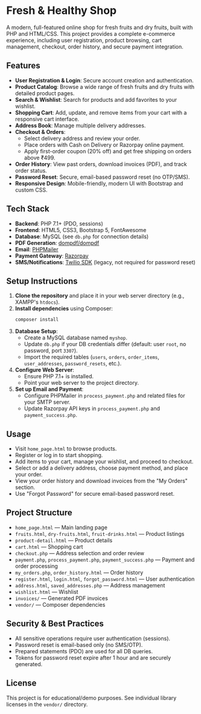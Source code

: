 # Fresh & Healthy Shop

A modern, full-featured online shop for fresh fruits and dry fruits, built with PHP and HTML/CSS. This project provides a complete e-commerce experience, including user registration, product browsing, cart management, checkout, order history, and secure payment integration.

## Features

- **User Registration & Login**: Secure account creation and authentication.
- **Product Catalog**: Browse a wide range of fresh fruits and dry fruits with detailed product pages.
- **Search & Wishlist**: Search for products and add favorites to your wishlist.
- **Shopping Cart**: Add, update, and remove items from your cart with a responsive cart interface.
- **Address Book**: Manage multiple delivery addresses.
- **Checkout & Orders**:
  - Select delivery address and review your order.
  - Place orders with Cash on Delivery or Razorpay online payment.
  - Apply first-order coupon (20% off) and get free shipping on orders above ₹499.
- **Order History**: View past orders, download invoices (PDF), and track order status.
- **Password Reset**: Secure, email-based password reset (no OTP/SMS).
- **Responsive Design**: Mobile-friendly, modern UI with Bootstrap and custom CSS.

## Tech Stack

- **Backend**: PHP 7.1+ (PDO, sessions)
- **Frontend**: HTML5, CSS3, Bootstrap 5, FontAwesome
- **Database**: MySQL (see `db.php` for connection details)
- **PDF Generation**: [dompdf/dompdf](https://github.com/dompdf/dompdf)
- **Email**: [PHPMailer](https://github.com/PHPMailer/PHPMailer)
- **Payment Gateway**: [Razorpay](https://github.com/razorpay/razorpay-php)
- **SMS/Notifications**: [Twilio SDK](https://github.com/twilio/twilio-php) (legacy, not required for password reset)

## Setup Instructions

1. **Clone the repository** and place it in your web server directory (e.g., XAMPP's `htdocs`).
2. **Install dependencies** using Composer:
   ```bash
   composer install
   ```
3. **Database Setup**:
   - Create a MySQL database named `myshop`.
   - Update `db.php` if your DB credentials differ (default: user `root`, no password, port `3307`).
   - Import the required tables (`users`, `orders`, `order_items`, `user_addresses`, `password_resets`, etc.).
4. **Configure Web Server**:
   - Ensure PHP 7.1+ is installed.
   - Point your web server to the project directory.
5. **Set up Email and Payment**:
   - Configure PHPMailer in `process_payment.php` and related files for your SMTP server.
   - Update Razorpay API keys in `process_payment.php` and `payment_success.php`.

## Usage

- Visit `home_page.html` to browse products.
- Register or log in to start shopping.
- Add items to your cart, manage your wishlist, and proceed to checkout.
- Select or add a delivery address, choose payment method, and place your order.
- View your order history and download invoices from the "My Orders" section.
- Use "Forgot Password" for secure email-based password reset.

## Project Structure

- `home_page.html` — Main landing page
- `fruits.html`, `dry-fruits.html`, `fruit-drinks.html` — Product listings
- `product-detail.html` — Product details
- `cart.html` — Shopping cart
- `checkout.php` — Address selection and order review
- `payment.php`, `process_payment.php`, `payment_success.php` — Payment and order processing
- `my_orders.php`, `order_history.html` — Order history
- `register.html`, `login.html`, `forgot_password.html` — User authentication
- `address.html`, `saved_addresses.php` — Address management
- `wishlist.html` — Wishlist
- `invoices/` — Generated PDF invoices
- `vendor/` — Composer dependencies

## Security & Best Practices

- All sensitive operations require user authentication (sessions).
- Password reset is email-based only (no SMS/OTP).
- Prepared statements (PDO) are used for all DB queries.
- Tokens for password reset expire after 1 hour and are securely generated.

## License

This project is for educational/demo purposes. See individual library licenses in the `vendor/` directory. 